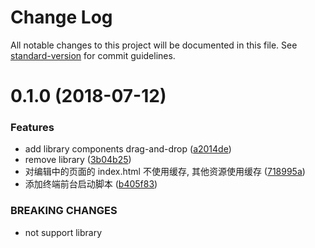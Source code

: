 # Change Log

All notable changes to this project will be documented in this file. See [standard-version](https://github.com/conventional-changelog/standard-version) for commit guidelines.

<a name="0.1.0"></a>
# 0.1.0 (2018-07-12)


### Features

* add library components drag-and-drop ([a2014de](https://github.com/page-pipepline/pipeline-node-server/commit/a2014de))
* remove library ([3b04b25](https://github.com/page-pipepline/pipeline-node-server/commit/3b04b25))
* 对编辑中的页面的 index.html 不使用缓存, 其他资源使用缓存 ([718995a](https://github.com/page-pipepline/pipeline-node-server/commit/718995a))
* 添加终端前台启动脚本 ([b405f83](https://github.com/page-pipepline/pipeline-node-server/commit/b405f83))


### BREAKING CHANGES

* not support library
